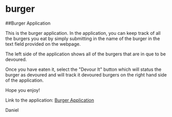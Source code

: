 # burger
##Burger Application

This is the burger application.
In the application, you can keep track of all the burgers you eat by simply submitting in the name of the burger in the text field provided on the webpage.

The left side of the application shows all of the burgers that are in que to be devoured.

Once you have eaten it, select the "Devour It" button which will status the burger as devoured and will track it devoured burgers on the right hand side of the application.

Hope you enjoy!

Link to the application:
[Burger Application](https://nameless-lake-92313.herokuapp.com/)

Daniel